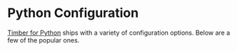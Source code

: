 # Python Configuration

[Timber for Python](https://github.com/timberio/timber-python) ships with a variety of configuration options. Below are a few of the popular ones. 
